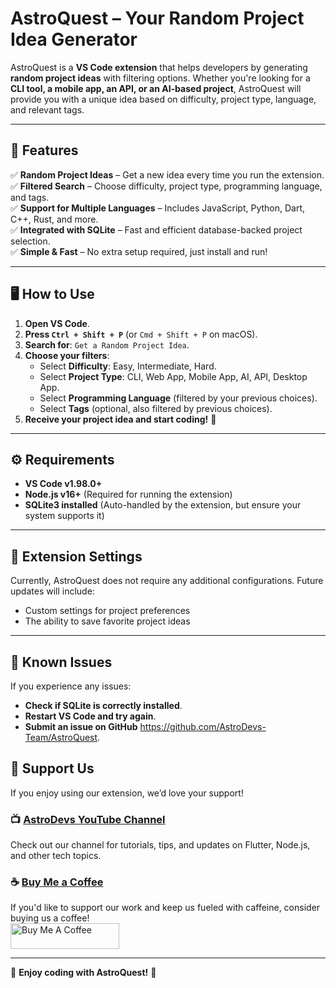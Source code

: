 # **AstroQuest – Your Random Project Idea Generator**

AstroQuest is a **VS Code extension** that helps developers by generating **random project ideas** with filtering options. Whether you're looking for a **CLI tool, a mobile app, an API, or an AI-based project**, AstroQuest will provide you with a unique idea based on difficulty, project type, language, and relevant tags.

---

## **🎯 Features**
✅ **Random Project Ideas** – Get a new idea every time you run the extension.  
✅ **Filtered Search** – Choose difficulty, project type, programming language, and tags.  
✅ **Support for Multiple Languages** – Includes JavaScript, Python, Dart, C++, Rust, and more.  
✅ **Integrated with SQLite** – Fast and efficient database-backed project selection.  
✅ **Simple & Fast** – No extra setup required, just install and run!  

---

## **🖥️ How to Use**
1. **Open VS Code**.
2. **Press `Ctrl + Shift + P`** (or `Cmd + Shift + P` on macOS).
3. **Search for**: `Get a Random Project Idea`.
4. **Choose your filters**:
   - Select **Difficulty**: Easy, Intermediate, Hard.
   - Select **Project Type**: CLI, Web App, Mobile App, AI, API, Desktop App.
   - Select **Programming Language** (filtered by your previous choices).
   - Select **Tags** (optional, also filtered by previous choices).
5. **Receive your project idea and start coding!** 🚀

---

## **⚙️ Requirements**
- **VS Code v1.98.0+**
- **Node.js v16+** (Required for running the extension)
- **SQLite3 installed** (Auto-handled by the extension, but ensure your system supports it)

---

## **🔧 Extension Settings**
Currently, AstroQuest does not require any additional configurations. Future updates will include:
- Custom settings for project preferences
- The ability to save favorite project ideas

---

## **🐞 Known Issues**
If you experience any issues:
- **Check if SQLite is correctly installed**.
- **Restart VS Code and try again**.
- **Submit an issue on GitHub** https://github.com/AstroDevs-Team/AstroQuest.

## **💙 Support Us**
If you enjoy using our extension, we’d love your support!

### **📺 [AstroDevs YouTube Channel](https://www.youtube.com/@AstroDevs_Team)**  
Check out our channel for tutorials, tips, and updates on Flutter, Node.js, and other tech topics.

### ☕ **[Buy Me a Coffee](https://www.buymeacoffee.com/astrodevs)**  
If you'd like to support our work and keep us fueled with caffeine, consider buying us a coffee!  
<a href="https://www.buymeacoffee.com/astrodevs" target="_blank"><img src="https://cdn.buymeacoffee.com/buttons/default-orange.png" alt="Buy Me A Coffee" height="41" width="174"></a>

---

🚀 **Enjoy coding with AstroQuest!** 🚀
